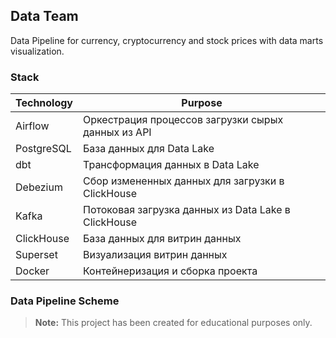 ## Data Team

Data Pipeline for currency, cryptocurrency and stock prices with data marts visualization. 

### Stack

| Technology  | Purpose                                             |
|-------------|-----------------------------------------------------|
| Airflow	    | Оркестрация процессов загрузки сырых данных из API  |
| PostgreSQL  | База данных для Data Lake                           |
| dbt         | Трансформация данных в Data Lake                    |
| Debezium	   | Сбор измененных данных для загрузки в ClickHouse    |
| Kafka	      | Потоковая загрузка данных из Data Lake в ClickHouse |
| ClickHouse	 | База данных для витрин данных                       |
| Superset	   | Визуализация витрин данных                          |
| Docker	     | Контейнеризация и сборка проекта                    |


### Data Pipeline Scheme


> **Note:** This project has been created for educational purposes only.

